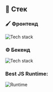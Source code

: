 ## 🔨 Стек

### 🖌️ Фронтенд

![Tech stack](https://skillicons.dev/icons?i=typescript,javascript,svelte,tailwind,html,css,solidjs,astro)

### ⚙️ Бекенд

![Tech stack](https://skillicons.dev/icons?i=bun,typescript,javascript,elysia,postgres,redis)

### Best JS Runtime:
![Runtime](https://skillicons.dev/icons?i=bun)

